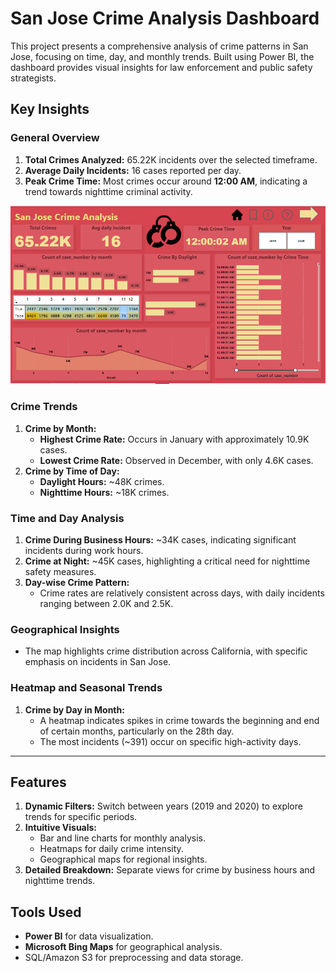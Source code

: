 # San Jose Crime Analysis Dashboard

This project presents a comprehensive analysis of crime patterns in San Jose, focusing on time, day, and monthly trends. Built using Power BI, the dashboard provides visual insights for law enforcement and public safety strategists.

## Key Insights

### **General Overview**
1. **Total Crimes Analyzed:** 65.22K incidents over the selected timeframe.
2. **Average Daily Incidents:** 16 cases reported per day.
3. **Peak Crime Time:** Most crimes occur around **12:00 AM**, indicating a trend towards nighttime criminal activity.


![Alt text](s2_f.png)



### **Crime Trends**
1. **Crime by Month:** 
   - **Highest Crime Rate:** Occurs in January with approximately 10.9K cases.
   - **Lowest Crime Rate:** Observed in December, with only 4.6K cases.
2. **Crime by Time of Day:**
   - **Daylight Hours:** ~48K crimes.
   - **Nighttime Hours:** ~18K crimes.

### **Time and Day Analysis**
1. **Crime During Business Hours:** ~34K cases, indicating significant incidents during work hours.
2. **Crime at Night:** ~45K cases, highlighting a critical need for nighttime safety measures.
3. **Day-wise Crime Pattern:**
   - Crime rates are relatively consistent across days, with daily incidents ranging between 2.0K and 2.5K.

### **Geographical Insights**
- The map highlights crime distribution across California, with specific emphasis on incidents in San Jose.

### **Heatmap and Seasonal Trends**
1. **Crime by Day in Month:**
   - A heatmap indicates spikes in crime towards the beginning and end of certain months, particularly on the 28th day.
   - The most incidents (~391) occur on specific high-activity days.

---

## Features

1. **Dynamic Filters:** Switch between years (2019 and 2020) to explore trends for specific periods.
2. **Intuitive Visuals:**
   - Bar and line charts for monthly analysis.
   - Heatmaps for daily crime intensity.
   - Geographical maps for regional insights.
3. **Detailed Breakdown:** Separate views for crime by business hours and nighttime trends.

## Tools Used
- **Power BI** for data visualization.
- **Microsoft Bing Maps** for geographical analysis.
- SQL/Amazon S3 for preprocessing and data storage.

